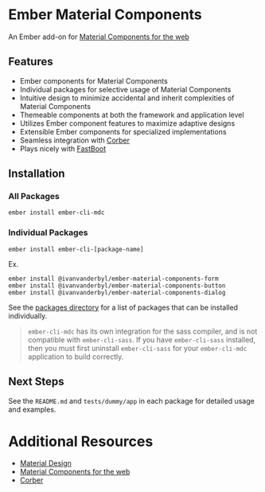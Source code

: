 Ember Material Components
=========================

An Ember add-on for [Material Components for the web](https://github.com/material-components/material-components-web/)

Features
------------

* Ember components for Material Components
* Individual packages for selective usage of Material Components
* Intuitive design to minimize accidental and inherit complexities of Material Components
* Themeable components at both the framework and application level
* Utilizes Ember component features to maximize adaptive designs
* Extensible Ember components for specialized implementations
* Seamless integration with [Corber](http://corber.io/)
* Plays nicely with [FastBoot](https://github.com/ember-fastboot/fastboot)

Installation
------------

### All Packages

    ember install ember-cli-mdc

### Individual Packages

    ember install ember-cli-[package-name]

Ex.

    ember install @ivanvanderbyl/ember-material-components-form
    ember install @ivanvanderbyl/ember-material-components-button
    ember install @ivanvanderbyl/ember-material-components-dialog

See the [packages directory](https://github.com/onehilltech/ember-cli-mdc/tree/master/packages) for a
list of packages that can be installed individually.

> `ember-cli-mdc` has its own integration for the sass compiler, and is not compatible with
> `ember-cli-sass`. If you have `ember-cli-sass` installed, then you must first uninstall
> `ember-cli-sass` for your `ember-cli-mdc` application to build correctly.

Next Steps
----------

See the `README.md` and `tests/dummy/app` in each package for detailed usage
and examples.

Additional Resources
====================

* [Material Design](https://www.material.io/)
* [Material Components for the web](https://github.com/material-components/material-components-web/)
* [Corber](http://corber.io/)

